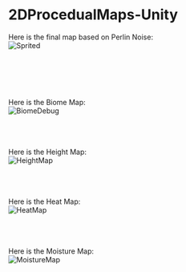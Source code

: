 # 2DProcedualMaps-Unity

Here is the final map based on Perlin Noise:
<br/>
![Sprited](https://user-images.githubusercontent.com/57365322/115887994-bd971200-a452-11eb-80a4-2d9bc5a34271.PNG)

<br/>
<br/>
<br/>
<br/>

Here is the Biome Map:
<br/>
![BiomeDebug](https://user-images.githubusercontent.com/57365322/115887910-ace69c00-a452-11eb-93d2-55b4b0cf2df0.PNG)
<br/>
<br/>
<br/>
<br/>

Here is the Height Map:
<br/>
![HeightMap](https://user-images.githubusercontent.com/57365322/115888041-c687e380-a452-11eb-8f8c-6980377c79fd.PNG)
<br/>
<br/>
<br/>
<br/>

Here is the Heat Map:
<br/>
![HeatMap](https://user-images.githubusercontent.com/57365322/115888146-e0c1c180-a452-11eb-921c-02c6ed22eeb9.PNG)
<br/>
<br/>
<br/>
<br/>

Here is the Moisture Map:
<br/>
![MoistureMap](https://user-images.githubusercontent.com/57365322/115888167-e8816600-a452-11eb-99ad-196f23266a49.PNG)
